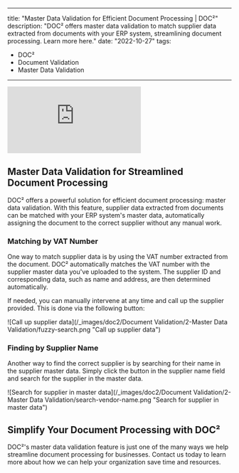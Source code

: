 
---
title: "Master Data Validation for Efficient Document Processing | DOC²"
description: "DOC² offers master data validation to match supplier data extracted from documents with your ERP system, streamlining document processing. Learn more here."
date: "2022-10-27"
tags:
  - DOC²
  - Document Validation
  - Master Data Validation
---

<div class='video-container'>
  <iframe src='https://www.youtube.com/embed/VIDEO_ID_HERE' frameborder='0' allowfullscreen></iframe>
</div>

## Master Data Validation for Streamlined Document Processing

DOC² offers a powerful solution for efficient document processing: master data validation. With this feature, supplier data extracted from documents can be matched with your ERP system's master data, automatically assigning the document to the correct supplier without any manual work.

### Matching by VAT Number

One way to match supplier data is by using the VAT number extracted from the document. DOC² automatically matches the VAT number with the supplier master data you've uploaded to the system. The supplier ID and corresponding data, such as name and address, are then determined automatically.

If needed, you can manually intervene at any time and call up the supplier provided. This is done via the following button:

![Call up supplier data](/_images/doc2/Document Validation/2-Master Data Validation/fuzzy-search.png "Call up supplier data")

### Finding by Supplier Name

Another way to find the correct supplier is by searching for their name in the supplier master data. Simply click the button in the supplier name field and search for the supplier in the master data.

![Search for supplier in master data](/_images/doc2/Document Validation/2-Master Data Validation/search-vendor-name.png "Search for supplier in master data")

## Simplify Your Document Processing with DOC²

DOC²'s master data validation feature is just one of the many ways we help streamline document processing for businesses. Contact us today to learn more about how we can help your organization save time and resources.
